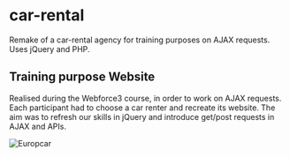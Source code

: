 # car-rental
Remake of a car-rental agency for training purposes on AJAX requests. Uses jQuery and PHP.

## Training purpose Website 

Realised during the Webforce3 course, in order to work on AJAX requests. Each participant had to choose a car renter and recreate its website. The aim was to refresh our skills in jQuery and introduce get/post requests in AJAX and APIs.

![Europcar](https://user-images.githubusercontent.com/71760899/114315477-711d0f80-9aff-11eb-9ab7-c52011220e6d.png)

